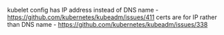 kubelet config has IP address instead of DNS name - https://github.com/kubernetes/kubeadm/issues/411
certs are for IP rather than DNS name - https://github.com/kubernetes/kubeadm/issues/338

